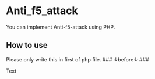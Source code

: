 # Anti_f5_attack
You can implement Anti-f5-attack using PHP.

<h2>How to use</h2>
Please only write this in first of php file.
### ↓before↓ ###
	<!DOCTYPE html>
	<html>
	  <body>
	    <p>Text</p>
	  </body>
	</html>
